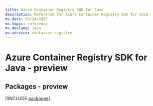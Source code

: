 ```yaml
---
title: Azure Container Registry SDK for Java
description: Reference for Azure Container Registry SDK for Java
ms.date: 09/24/2025
ms.topic: reference
ms.devlang: java
ms.service: container-registry
---
```

# Azure Container Registry SDK for Java - preview
## Packages - preview
[!INCLUDE [packages](container-registry-index.md)]